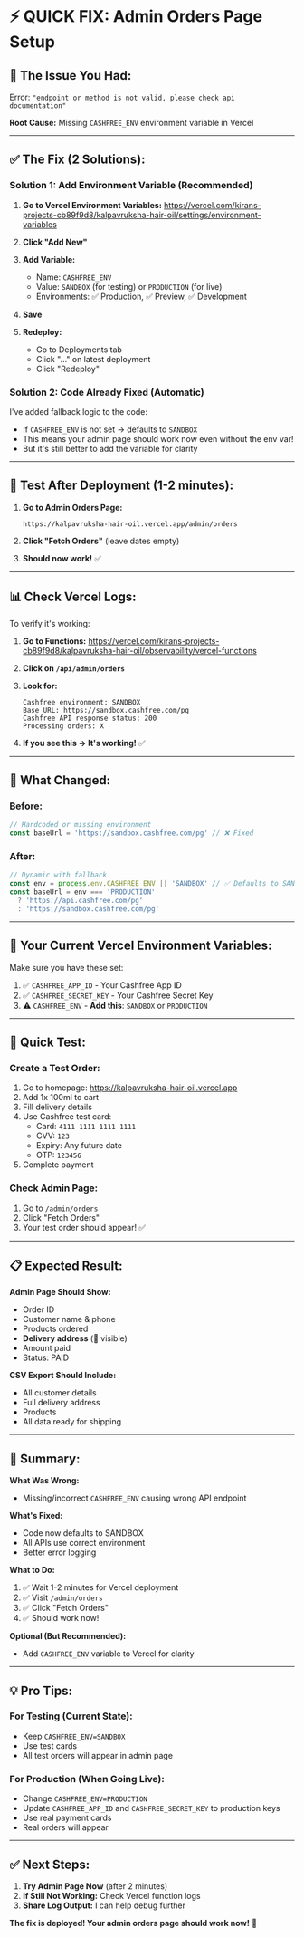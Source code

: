 # ⚡ QUICK FIX: Admin Orders Page Setup

## 🎯 **The Issue You Had:**

Error: `"endpoint or method is not valid, please check api documentation"`

**Root Cause:** Missing `CASHFREE_ENV` environment variable in Vercel

---

## ✅ **The Fix (2 Solutions):**

### **Solution 1: Add Environment Variable (Recommended)**

1. **Go to Vercel Environment Variables:**
   https://vercel.com/kirans-projects-cb89f9d8/kalpavruksha-hair-oil/settings/environment-variables

2. **Click "Add New"**

3. **Add Variable:**
   - Name: `CASHFREE_ENV`
   - Value: `SANDBOX` (for testing) or `PRODUCTION` (for live)
   - Environments: ✅ Production, ✅ Preview, ✅ Development

4. **Save**

5. **Redeploy:**
   - Go to Deployments tab
   - Click "..." on latest deployment
   - Click "Redeploy"

### **Solution 2: Code Already Fixed (Automatic)**

I've added fallback logic to the code:
- If `CASHFREE_ENV` is not set → defaults to `SANDBOX`
- This means your admin page should work now even without the env var!
- But it's still better to add the variable for clarity

---

## 🚀 **Test After Deployment (1-2 minutes):**

1. **Go to Admin Orders Page:**
   ```
   https://kalpavruksha-hair-oil.vercel.app/admin/orders
   ```

2. **Click "Fetch Orders"** (leave dates empty)

3. **Should now work!** ✅

---

## 📊 **Check Vercel Logs:**

To verify it's working:

1. **Go to Functions:**
   https://vercel.com/kirans-projects-cb89f9d8/kalpavruksha-hair-oil/observability/vercel-functions

2. **Click on `/api/admin/orders`**

3. **Look for:**
   ```
   Cashfree environment: SANDBOX
   Base URL: https://sandbox.cashfree.com/pg
   Cashfree API response status: 200
   Processing orders: X
   ```

4. **If you see this → It's working!** ✅

---

## 🎯 **What Changed:**

### Before:
```javascript
// Hardcoded or missing environment
const baseUrl = 'https://sandbox.cashfree.com/pg' // ❌ Fixed
```

### After:
```javascript
// Dynamic with fallback
const env = process.env.CASHFREE_ENV || 'SANDBOX' // ✅ Defaults to SANDBOX
const baseUrl = env === 'PRODUCTION' 
  ? 'https://api.cashfree.com/pg' 
  : 'https://sandbox.cashfree.com/pg'
```

---

## 🔐 **Your Current Vercel Environment Variables:**

Make sure you have these set:

1. ✅ `CASHFREE_APP_ID` - Your Cashfree App ID
2. ✅ `CASHFREE_SECRET_KEY` - Your Cashfree Secret Key
3. ⚠️ `CASHFREE_ENV` - **Add this**: `SANDBOX` or `PRODUCTION`

---

## 🧪 **Quick Test:**

### Create a Test Order:
1. Go to homepage: https://kalpavruksha-hair-oil.vercel.app
2. Add 1x 100ml to cart
3. Fill delivery details
4. Use Cashfree test card:
   - Card: `4111 1111 1111 1111`
   - CVV: `123`
   - Expiry: Any future date
   - OTP: `123456`
5. Complete payment

### Check Admin Page:
1. Go to `/admin/orders`
2. Click "Fetch Orders"
3. Your test order should appear! ✅

---

## 📋 **Expected Result:**

**Admin Page Should Show:**
- Order ID
- Customer name & phone
- Products ordered
- **Delivery address** (📍 visible)
- Amount paid
- Status: PAID

**CSV Export Should Include:**
- All customer details
- Full delivery address
- Products
- All data ready for shipping

---

## 🎉 **Summary:**

**What Was Wrong:**
- Missing/incorrect `CASHFREE_ENV` causing wrong API endpoint

**What's Fixed:**
- Code now defaults to SANDBOX
- All APIs use correct environment
- Better error logging

**What to Do:**
1. ✅ Wait 1-2 minutes for Vercel deployment
2. ✅ Visit `/admin/orders`
3. ✅ Click "Fetch Orders"
4. ✅ Should work now!

**Optional (But Recommended):**
- Add `CASHFREE_ENV` variable to Vercel for clarity

---

## 💡 **Pro Tips:**

### For Testing (Current State):
- Keep `CASHFREE_ENV=SANDBOX`
- Use test cards
- All test orders will appear in admin page

### For Production (When Going Live):
- Change `CASHFREE_ENV=PRODUCTION`  
- Update `CASHFREE_APP_ID` and `CASHFREE_SECRET_KEY` to production keys
- Use real payment cards
- Real orders will appear

---

## ✅ **Next Steps:**

1. **Try Admin Page Now** (after 2 minutes)
2. **If Still Not Working:** Check Vercel function logs
3. **Share Log Output:** I can help debug further

**The fix is deployed! Your admin orders page should work now!** 🚀
